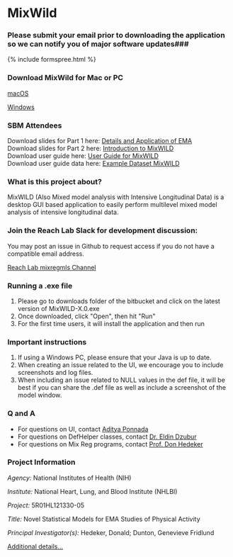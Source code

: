 # MixWild #

### Please submit your email prior to downloading the application so we can notify you of major software updates###
{% include formspree.html %}

### Download MixWild for Mac or PC ###
[macOS](https://github.com/reach-lab/MixWildGUI/releases/download/v1.0-beta.2/MixWILD_macOS_beta2.zip)

[Windows](https://github.com/reach-lab/MixWildGUI/releases/download/v1.0-beta.2/MixWILD-v1.0-beta.2.exe)

### SBM Attendees ###

Download slides for Part 1 here: [Details and Application of EMA](/SBM_Part_1.pdf)
<br/>
Download slides for Part 2 here: [Introduction to MixWILD](https://hedeker-sites.uchicago.edu/sites/hedeker.uchicago.edu/files/uploads/SBM_MixWild.pdf)
<br/>
Download user guide here: [User Guide for MixWILD](https://hedeker-sites.uchicago.edu/sites/hedeker.uchicago.edu/files/uploads/MIXWILD%20Program%20User%20guide%20v040618.pdf)
<br/>
Download user guide data here: [Example Dataset MixWILD](/mixwild_example_dataset.csv)


### What is this project about? ###
MixWILD (Also Mixed model analysis with Intensive Longitudinal Data) is a desktop GUI based application to easily perform multilevel mixed model analysis of intensive longitudinal data.

### Join the Reach Lab Slack for development discussion: ###

You may post an issue in Github to request access if you do not have a compatible email address.

[Reach Lab mixregmls Channel](https://uscreachlab.slack.com/messages/mixregmls_gui/)

### Running a .exe file ###
1. Please go to downloads folder of the bitbucket and click on the latest version of MixWILD-X.0.exe
2. Once downloaded, click "Open", then hit "Run"
3. For the first time users, it will install the application and then run

### Important instructions ###
1. If using a Windows PC, please ensure that your Java is up to date.
2. When creating an issue related to the UI, we encourage you to include screenshots and log files.
3. When including an issue related to NULL values in the def file, it will be best if you can share the .def file as well as include a screenshot of the model window.

### Q and A ###
- For questions on UI, contact [Aditya Ponnada](mailto:ponnada.a@husky.neu.edu)
- For questions on DefHelper classes, contact [Dr. Eldin Dzubur](mailto:dzubur@usc.edu)
- For questions on Mix Reg programs, contact [Prof. Don Hedeker](mailto:DHedeker@health.bsd.uchicago.edu)

### Project Information ###
*Agency:* National Institutes of Health (NIH)

*Institute:* National Heart, Lung, and Blood Institute (NHLBI)

*Project:* 5R01HL121330-05

*Title:* Novel Statistical Models for EMA Studies of Physical Activity

*Principal Investigator(s):* Hedeker, Donald; Dunton, Genevieve Fridlund

[Additional details...](https://projectreporter.nih.gov/project_info_details.cfm?aid=9268804&icde=0)
